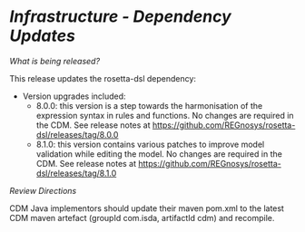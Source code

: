 # *Infrastructure - Dependency Updates*

_What is being released?_

This release updates the rosetta-dsl dependency:

- Version upgrades included:
  - 8.0.0: this version is a step towards the harmonisation of the expression syntax in rules and functions. No changes are required in the CDM. See release notes at https://github.com/REGnosys/rosetta-dsl/releases/tag/8.0.0
  - 8.1.0: this version contains various patches to improve model validation while editing the model. No changes are required in the CDM. See release notes at https://github.com/REGnosys/rosetta-dsl/releases/tag/8.1.0

_Review Directions_

CDM Java implementors should update their maven pom.xml to the latest CDM maven artefact (groupId com.isda, artifactId cdm) and recompile.

